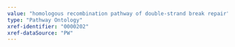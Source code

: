 ```yaml
---
value: "homologous recombination pathway of double-strand break repair"
type: "Pathway Ontology"
xref-identifier: "0000202"
xref-dataSource: "PW"
---
```

